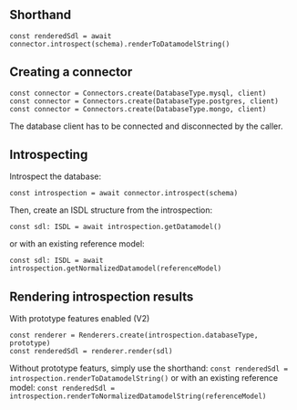 ## Shorthand

```
const renderedSdl = await connector.introspect(schema).renderToDatamodelString()
```

## Creating a connector

```
const connector = Connectors.create(DatabaseType.mysql, client)
const connector = Connectors.create(DatabaseType.postgres, client)
const connector = Connectors.create(DatabaseType.mongo, client)
```

The database client has to be connected and disconnected by the caller. 

## Introspecting

Introspect the database:
```
const introspection = await connector.introspect(schema)
```

Then, create an ISDL structure from the introspection:

```
const sdl: ISDL = await introspection.getDatamodel()
```

or with an existing reference model:
```
const sdl: ISDL = await introspection.getNormalizedDatamodel(referenceModel)
```

## Rendering introspection results

With prototype features enabled (V2)

```
const renderer = Renderers.create(introspection.databaseType, prototype)
const renderedSdl = renderer.render(sdl)
```

Without prototype featurs, simply use the shorthand:
```const renderedSdl = introspection.renderToDatamodelString()```
or with an existing reference model:
```const renderedSdl = introspection.renderToNormalizedDatamodelString(referenceModel)```